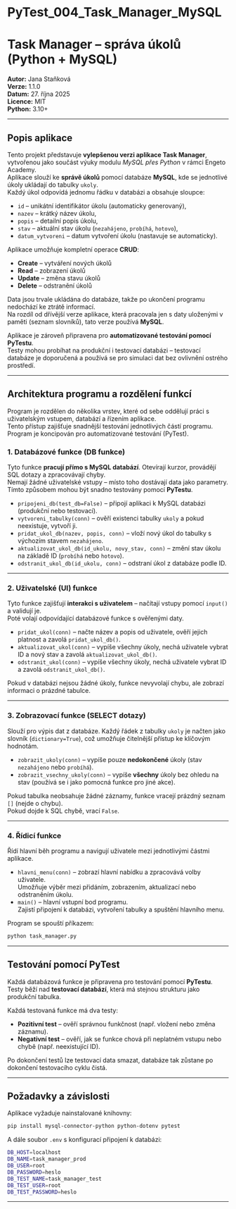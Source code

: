 # PyTest_004_Task_Manager_MySQL
# Task Manager – správa úkolů (Python + MySQL)

**Autor:** Jana Staňková  
**Verze:** 1.1.0  
**Datum:** 27. října 2025  
**Licence:** MIT  
**Python:** 3.10+  

---

## Popis aplikace

Tento projekt představuje **vylepšenou verzi aplikace Task Manager**, vytvořenou jako součást výuky modulu *MySQL přes Python* v rámci Engeto Academy.  
Aplikace slouží ke **správě úkolů** pomocí databáze **MySQL**, kde se jednotlivé úkoly ukládají do tabulky `ukoly`.  
Každý úkol odpovídá jednomu řádku v databázi a obsahuje sloupce:

- `id` – unikátní identifikátor úkolu (automaticky generovaný),  
- `nazev` – krátký název úkolu,  
- `popis` – detailní popis úkolu,  
- `stav` – aktuální stav úkolu (`nezahájeno`, `probíhá`, `hotovo`),  
- `datum_vytvoreni` – datum vytvoření úkolu (nastavuje se automaticky).

Aplikace umožňuje kompletní operace **CRUD**:
- **Create** – vytváření nových úkolů  
- **Read** – zobrazení úkolů  
- **Update** – změna stavu úkolů  
- **Delete** – odstranění úkolů

Data jsou trvale ukládána do databáze, takže po ukončení programu nedochází ke ztrátě informací.  
Na rozdíl od dřívější verze aplikace, která pracovala jen s daty uloženými v paměti (seznam slovníků), tato verze používá **MySQL**.

Aplikace je zároveň připravena pro **automatizované testování pomocí PyTestu**.  
Testy mohou probíhat na produkční i testovací databázi – testovací databáze je doporučená a používá se pro simulaci dat bez ovlivnění ostrého prostředí.

---

## Architektura programu a rozdělení funkcí

Program je rozdělen do několika vrstev, které od sebe oddělují práci s uživatelským vstupem, databází a řízením aplikace.  
Tento přístup zajišťuje snadnější testování jednotlivých částí programu. Program je koncipován pro automatizované testování (PyTest).

### 1. Databázové funkce (DB funkce)
Tyto funkce **pracují přímo s MySQL databází**. Otevírají kurzor, provádějí SQL dotazy a zpracovávají chyby.  
Nemají žádné uživatelské vstupy – místo toho dostávají data jako parametry.  
Tímto způsobem mohou být snadno testovány pomocí **PyTestu**.

- `pripojeni_db(test_db=False)` – připojí aplikaci k MySQL databázi (produkční nebo testovací).  
- `vytvoreni_tabulky(conn)` – ověří existenci tabulky `ukoly` a pokud neexistuje, vytvoří ji.  
- `pridat_ukol_db(nazev, popis, conn)` – vloží nový úkol do tabulky s výchozím stavem `nezahájeno`.  
- `aktualizovat_ukol_db(id_ukolu, novy_stav, conn)` – změní stav úkolu na základě ID (`probíhá` nebo `hotovo`).  
- `odstranit_ukol_db(id_ukolu, conn)` – odstraní úkol z databáze podle ID.

---

### 2. Uživatelské (UI) funkce
Tyto funkce zajišťují **interakci s uživatelem** – načítají vstupy pomocí `input()` a validují je.  
Poté volají odpovídající databázové funkce s ověřenými daty.

- `pridat_ukol(conn)` – načte název a popis od uživatele, ověří jejich platnost a zavolá `pridat_ukol_db()`.  
- `aktualizovat_ukol(conn)` – vypíše všechny úkoly, nechá uživatele vybrat ID a nový stav a zavolá `aktualizovat_ukol_db()`.  
- `odstranit_ukol(conn)` – vypíše všechny úkoly, nechá uživatele vybrat ID a zavolá `odstranit_ukol_db()`.

Pokud v databázi nejsou žádné úkoly, funkce nevyvolají chybu, ale zobrazí informaci o prázdné tabulce.

---

### 3. Zobrazovací funkce (SELECT dotazy)
Slouží pro výpis dat z databáze. Každý řádek z tabulky `ukoly` je načten jako slovník (`dictionary=True`), což umožňuje čitelnější přístup ke klíčovým hodnotám.

- `zobrazit_ukoly(conn)` – vypíše pouze **nedokončené** úkoly (stav `nezahájeno` nebo `probíhá`).  
- `zobrazit_vsechny_ukoly(conn)` – vypíše **všechny** úkoly bez ohledu na stav (používá se i jako pomocná funkce pro jiné akce).

Pokud tabulka neobsahuje žádné záznamy, funkce vracejí prázdný seznam `[]` (nejde o chybu).  
Pokud dojde k SQL chybě, vrací `False`.

---

### 4. Řídicí funkce
Řídí hlavní běh programu a navigují uživatele mezi jednotlivými částmi aplikace.

- `hlavni_menu(conn)` – zobrazí hlavní nabídku a zpracovává volby uživatele.  
  Umožňuje výběr mezi přidáním, zobrazením, aktualizací nebo odstraněním úkolu.  
- `main()` – hlavní vstupní bod programu.  
  Zajistí připojení k databázi, vytvoření tabulky a spuštění hlavního menu.

Program se spouští příkazem:

```bash
python task_manager.py
```

---

## Testování pomocí PyTest

Každá databázová funkce je připravena pro testování pomocí **PyTestu**.  
Testy běží nad **testovací databází**, která má stejnou strukturu jako produkční tabulka.  

Každá testovaná funkce má dva testy:
- **Pozitivní test** – ověří správnou funkčnost (např. vložení nebo změna záznamu).  
- **Negativní test** – ověří, jak se funkce chová při neplatném vstupu nebo chybě (např. neexistující ID).  

Po dokončení testů lze testovací data smazat, databáze tak zůstane po dokončení testovacího cyklu čistá.

---

## Požadavky a závislosti

Aplikace vyžaduje nainstalované knihovny:

```bash
pip install mysql-connector-python python-dotenv pytest
```

A dále soubor `.env` s konfigurací připojení k databázi:

```bash
DB_HOST=localhost
DB_NAME=task_manager_prod
DB_USER=root
DB_PASSWORD=heslo
DB_TEST_NAME=task_manager_test
DB_TEST_USER=root
DB_TEST_PASSWORD=heslo
```

---


